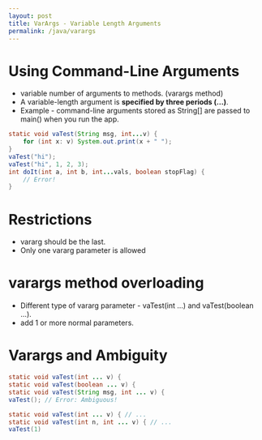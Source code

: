 ```yaml
---
layout: post
title: VarArgs - Variable Length Arguments
permalink: /java/varargs
---
```


# Using Command-Line Arguments
* variable number of arguments to methods. (varargs method)
* A variable-length argument is **specified by three periods (…)**.
* Example - command-line arguments stored as String[] are passed to main() when you run the app.

```java
static void vaTest(String msg, int...v) {
    for (int x: v) System.out.print(x + " ");
}
vaTest("hi");
vaTest("hi", 1, 2, 3);
int doIt(int a, int b, int...vals, boolean stopFlag) {
    // Error!
}
```

# Restrictions
* vararg should be the last.
* Only one vararg parameter is allowed

# varargs method overloading
* Different type of vararg parameter - vaTest(int ...) and vaTest(boolean ...).
* add 1 or more normal parameters.

# Varargs and Ambiguity
```java	
static void vaTest(int ... v) { 
static void vaTest(boolean ... v) {
static void vaTest(String msg, int ... v) {
vaTest(); // Error: Ambiguous!
```
```java
static void vaTest(int ... v) { // ...
static void vaTest(int n, int ... v) { // ...
vaTest(1)
```